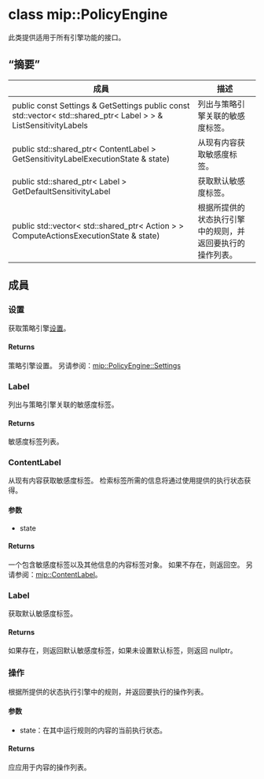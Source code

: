 # <a name="class-mippolicyengine"></a>class mip::PolicyEngine 
此类提供适用于所有引擎功能的接口。
## <a name="summary"></a>“摘要”
 成員                        | 描述                                
--------------------------------|---------------------------------------------
public const Settings & GetSettings public const std::vector< std::shared_ptr< Label > > & ListSensitivityLabels | 列出与策略引擎关联的敏感度标签。
public std::shared_ptr< ContentLabel > GetSensitivityLabelExecutionState & state) | 从现有内容获取敏感度标签。
public std::shared_ptr< Label > GetDefaultSensitivityLabel | 获取默认敏感度标签。
public std::vector< std::shared_ptr< Action > > ComputeActionsExecutionState & state) | 根据所提供的状态执行引擎中的规则，并返回要执行的操作列表。
## <a name="members"></a>成員
### <a name="settings"></a>设置
获取策略引擎[设置](#classmip_1_1_policy_engine_1_1_settings)。
#### <a name="returns"></a>Returns
策略引擎设置。 
另请参阅：[mip::PolicyEngine::Settings](#classmip_1_1_policy_engine_1_1_settings)
### <a name="label"></a>Label
列出与策略引擎关联的敏感度标签。
#### <a name="returns"></a>Returns
敏感度标签列表。
### <a name="contentlabel"></a>ContentLabel
从现有内容获取敏感度标签。
检索标签所需的信息将通过使用提供的执行状态获得。 
#### <a name="parameters"></a>参数
* state 
#### <a name="returns"></a>Returns
一个包含敏感度标签以及其他信息的内容标签对象。 如果不存在，则返回空。 
另请参阅：[mip::ContentLabel](#classmip_1_1_content_label)。
### <a name="label"></a>Label
获取默认敏感度标签。
#### <a name="returns"></a>Returns
如果存在，则返回默认敏感度标签，如果未设置默认标签，则返回 nullptr。
### <a name="action"></a>操作
根据所提供的状态执行引擎中的规则，并返回要执行的操作列表。
#### <a name="parameters"></a>参数
* state：在其中运行规则的内容的当前执行状态。 
#### <a name="returns"></a>Returns
应应用于内容的操作列表。